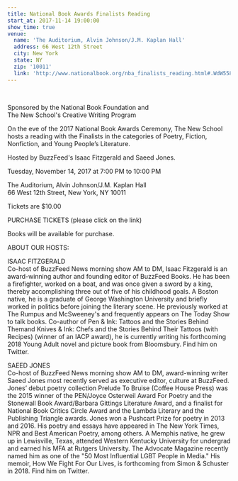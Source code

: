 ```yaml
---
title: National Book Awards Finalists Reading
start_at: 2017-11-14 19:00:00
show_time: true
venue:
  name: 'The Auditorium, Alvin Johnson/J.M. Kaplan Hall'
  address: 66 West 12th Street
  city: New York
  state: NY
  zip: '10011'
  link: 'http://www.nationalbook.org/nba_finalists_reading.html#.WdW5585OjE4'
---
```



&nbsp;

Sponsored by the National Book Foundation and &nbsp;<br>The New School's Creative Writing Program

On the eve of the 2017 National Book Awards Ceremony, The New School hosts a reading with the Finalists in the categories of Poetry, Fiction, Nonfiction, and Young People’s Literature.&nbsp;

Hosted by BuzzFeed's Isaac Fitzgerald and Saeed Jones.&nbsp;

Tuesday, November 14, 2017 at 7:00 PM to 10:00 PM&nbsp;&nbsp;

The Auditorium, Alvin Johnson/J.M. Kaplan Hall<br>66 West 12th Street, New York, NY 10011&nbsp;

Tickets are $10.00&nbsp;

PURCHASE TICKETS (please click on the link)

Books will be available for purchase.

ABOUT OUR HOSTS:&nbsp;

ISAAC FITZGERALD &nbsp;<br>Co-host of BuzzFeed News morning show AM to DM, Isaac Fitzgerald is an award-winning author and founding editor of BuzzFeed Books. He has been a firefighter, worked on a boat, and was once given a sword by a king, thereby accomplishing three out of five of his childhood goals. A Boston native, he is a graduate of George Washington University and briefly worked in politics before joining the literary scene. He previously worked at The Rumpus and McSweeney's and frequently appears on The Today Show to talk books. Co-author of Pen & Ink: Tattoos and the Stories Behind Themand Knives & Ink: Chefs and the Stories Behind Their Tattoos (with Recipes) (winner of an IACP award), he is currently writing his forthcoming 2018 Young Adult novel and picture book from Bloomsbury. Find him on Twitter.

SAEED JONES &nbsp;<br>Co-host of BuzzFeed News morning show AM to DM, award-winning writer Saeed Jones most recently served as executive editor, culture at BuzzFeed. Jones’ debut poetry collection Prelude To Bruise (Coffee House Press) was the 2015 winner of the PEN/Joyce Osterweil Award For Poetry and the Stonewall Book Award/Barbara Gittings Literature Award, and a finalist for National Book Critics Circle Award and the Lambda Literary and the Publishing Triangle awards. Jones won a Pushcart Prize for poetry in 2013 and 2016. His poetry and essays have appeared in The New York Times, NPR and Best American Poetry, among others. A Memphis native, he grew up in Lewisville, Texas, attended Western Kentucky University for undergrad and earned his MFA at Rutgers University. The Advocate Magazine recently named him as one of the "50 Most Influential LGBT People in Media." His memoir, How We Fight For Our Lives, is forthcoming from Simon & Schuster in 2018. Find him on Twitter.